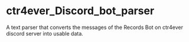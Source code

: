 # ctr4ever_Discord_bot_parser
A text parser that converts the messages of the Records Bot on ctr4ever discord server into usable data.
